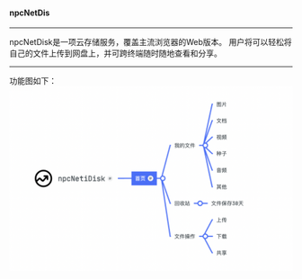 #### npcNetDis

---

npcNetDisk是一项云存储服务，覆盖主流浏览器的Web版本。
用户将可以轻松将自己的文件上传到网盘上，并可跨终端随时随地查看和分享。

---

功能图如下：
![](src/main/resources/img/function.png)